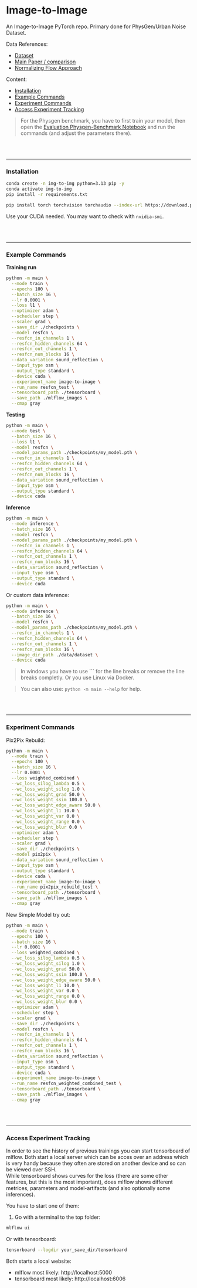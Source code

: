 # Image-to-Image
An Image-to-Image PyTorch repo. Primary done for PhysGen/Urban Noise Dataset.

Data References:
- [Dataset](https://arxiv.org/abs/2403.10904v2)
- [Main Paper / comparison](https://arxiv.org/abs/2503.05333)
- [Normalizing Flow Approach](https://www.arxiv.org/pdf/2510.04510)


Content:
- [Installation](#installation)
- [Example Commands](#example-commands)
- [Experiment Commands](#experiment-commands)
- [Access Experiment Tracking](#access-experiment-tracking)



> For the Physgen benchmark, you have to first train your model, then open the [Evaluation Physgen-Benchmark Notebook](./image_to_image/model_interactions/eval_physgen_benchmark.ipynb) and run the commands (and adjust the parameters there). 


<br>
<br>

---
### Installation

```bash
conda create -n img-to-img python=3.13 pip -y
conda activate img-to-img
pip install -r requirements.txt

pip install torch torchvision torchaudio --index-url https://download.pytorch.org/whl/cu126
```

Use your CUDA needed. You may want to check with `nvidia-smi`.

<br>
<br>

---
### Example Commands

**Training run**
```bash
python -m main \
  --mode train \
  --epochs 100 \
  --batch_size 16 \
  --lr 0.0001 \
  --loss l1 \
  --optimizer adam \
  --scheduler step \
  --scaler grad \
  --save_dir ./checkpoints \
  --model resfcn \
  --resfcn_in_channels 1 \
  --resfcn_hidden_channels 64 \
  --resfcn_out_channels 1 \
  --resfcn_num_blocks 16 \
  --data_variation sound_reflection \
  --input_type osm \
  --output_type standard \
  --device cuda \
  --experiment_name image-to-image \
  --run_name resfcn_test \
  --tensorboard_path ./tensorboard \
  --save_path ./mlflow_images \
  --cmap gray
```


**Testing**
```bash
python -m main \
  --mode test \
  --batch_size 16 \
  --loss l1 \
  --model resfcn \
  --model_params_path ./checkpoints/my_model.pth \
  --resfcn_in_channels 1 \
  --resfcn_hidden_channels 64 \
  --resfcn_out_channels 1 \
  --resfcn_num_blocks 16 \
  --data_variation sound_reflection \
  --input_type osm \
  --output_type standard \
  --device cuda
```


**Inference**
```bash
python -m main \
  --mode inference \
  --batch_size 16 \
  --model resfcn \
  --model_params_path ./checkpoints/my_model.pth \
  --resfcn_in_channels 1 \
  --resfcn_hidden_channels 64 \
  --resfcn_out_channels 1 \
  --resfcn_num_blocks 16 \
  --data_variation sound_reflection \
  --input_type osm \
  --output_type standard \
  --device cuda
```

Or custom data inference:

```bash
python -m main \
  --mode inference \
  --batch_size 16 \
  --model resfcn \
  --model_params_path ./checkpoints/my_model.pth \
  --resfcn_in_channels 1 \
  --resfcn_hidden_channels 64 \
  --resfcn_out_channels 1 \
  --resfcn_num_blocks 16 \
  --image_dir_path ./data/dataset \
  --device cuda
```


> In windows you have to use ``` for the line breaks or remove the line breaks completly. Or you use Linux via Docker.

> You can also use: `python -m main --help` for help.

<br>
<br>

---
### Experiment Commands

Pix2Pix Rebuild:
```bash
python -m main \
  --mode train \
  --epochs 100 \
  --batch_size 16 \
  --lr 0.0001 \
  --loss weighted_combined \
  --wc_loss_silog_lambda 0.5 \
  --wc_loss_weight_silog 1.0 \
  --wc_loss_weight_grad 50.0 \
  --wc_loss_weight_ssim 100.0 \
  --wc_loss_weight_edge_aware 50.0 \
  --wc_loss_weight_l1 10.0 \
  --wc_loss_weight_var 0.0 \
  --wc_loss_weight_range 0.0 \
  --wc_loss_weight_blur 0.0 \
  --optimizer adam \
  --scheduler step \
  --scaler grad \
  --save_dir ./checkpoints \
  --model pix2pix \
  --data_variation sound_reflection \
  --input_type osm \
  --output_type standard \
  --device cuda \
  --experiment_name image-to-image \
  --run_name pix2pix_rebuild_test \
  --tensorboard_path ./tensorboard \
  --save_path ./mlflow_images \
  --cmap gray
```

New Simple Model try out:
```bash
python -m main \
  --mode train \
  --epochs 100 \
  --batch_size 16 \
  --lr 0.0001 \
  --loss weighted_combined \
  --wc_loss_silog_lambda 0.5 \
  --wc_loss_weight_silog 1.0 \
  --wc_loss_weight_grad 50.0 \
  --wc_loss_weight_ssim 100.0 \
  --wc_loss_weight_edge_aware 50.0 \
  --wc_loss_weight_l1 10.0 \
  --wc_loss_weight_var 0.0 \
  --wc_loss_weight_range 0.0 \
  --wc_loss_weight_blur 0.0 \
  --optimizer adam \
  --scheduler step \
  --scaler grad \
  --save_dir ./checkpoints \
  --model resfcn \
  --resfcn_in_channels 1 \
  --resfcn_hidden_channels 64 \
  --resfcn_out_channels 1 \
  --resfcn_num_blocks 16 \
  --data_variation sound_reflection \
  --input_type osm \
  --output_type standard \
  --device cuda \
  --experiment_name image-to-image \
  --run_name resfcn_weighted_combined_test \
  --tensorboard_path ./tensorboard \
  --save_path ./mlflow_images \
  --cmap gray
```



<br>
<br>

---
### Access Experiment Tracking

In order to see the history of previous trainings you can start tensorboard of mlflow. Both start a local server which can be acces over an address which is very handy because they often are stored on another device and so can be viewed over SSH.<br>
While tensorboard shows curves for the loss (there are some other features, but this is the most important), does mlflow shows different metrices, parameters and model-artifacts (and also optionally some inferences).

You have to start one of them:
1. Go with a terminal to the top folder:
```bash
mlflow ui
```

Or with tensorboard:
```bash
tensorboard --logdir your_save_dir/tensorboard
```

Both starts a local website:
- mlflow most likely: http://localhost:5000
- tensorboard most likely: http://localhost:6006




